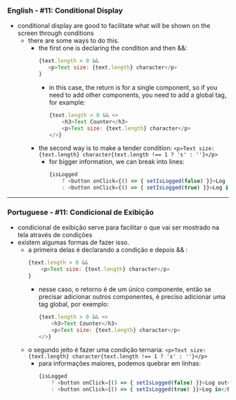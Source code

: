 ### English - #11: Conditional Display
- conditional display are good to facilitate what will be shown on the screen through conditions
  - there are some ways to do this.
     - the first one is declaring the condition and then &&:
         ```js
        {text.length > 0 &&
            <p>Text size: {text.length} character</p>
        }
        ```
        - in this case, the return is for a single component, so if you need to add other components, you need to add a global tag, for example:
            ```js
            {text.length > 0 && <>
                <h3>Text Counter</h3>
                <p>Text size: {text.length} character</p>
            </>} 
            ```
    - the second way is to make a tender condition:
        `<p>Text size: {text.length} character{text.length !== 1 ? 's' : ''}</p>`
        - for bigger information, we can break into lines:
            ```js
            {isLogged
                ? <button onClick={() => { setIsLogged(false) }}>Log out</button>
                : <button onClick={() => { setIsLogged(true) }}>Log in</button>}
            ```
***

### Portuguese - #11: Condicional de Exibição
 - condicional de exibição serve para facilitar o que vai ser mostrado na tela através de condições
 - existem algumas formas de fazer isso.
    - a primeira delas é declarando a condição e depois && :
        ```js
        {text.length > 0 &&
            <p>Text size: {text.length} character</p>
        }
        ```
        - nesse caso, o retorno é de um único componente, então se precisar adicionar outros componentes, é preciso adicionar uma tag global, por exemplo:
            ```js
            {text.length > 0 && <>
                <h3>Text Counter</h3>
                <p>Text size: {text.length} character</p>
            </>} 
            ```
    - o segundo jeito é fazer uma condição ternaria:
        `<p>Text size: {text.length} character{text.length !== 1 ? 's' : ''}</p>`
        - para informações maiores, podemos quebrar em linhas:
            ```js
            {isLogged
                ? <button onClick={() => { setIsLogged(false) }}>Log out</button>
                : <button onClick={() => { setIsLogged(true) }}>Log in</button>}
            ```